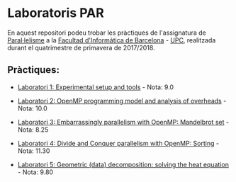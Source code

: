 # Laboratoris PAR

En aquest repositori podeu trobar les pràctiques de l'assignatura de [Paral·lelisme](https://www.fib.upc.edu/ca/estudis/graus/grau-en-enginyeria-informatica/pla-destudis/assignatures/PAR) a la [Facultad d'Informática de Barcelona](https://www.fib.upc.edu/ca/inici) - [UPC](http://www.upc.edu/ca), realitzada durant el quatrimestre de primavera de 2017/2018.

## Pràctiques:

* [Laboratori 1: Experimental setup and tools]() - Nota: 9.0

* [Laboratori 2: OpenMP programming model and analysis of overheads]() - Nota: 10.0

* [Laboratori 3: Embarrassingly parallelism with OpenMP: Mandelbrot set]() - Nota: 8.25

* [Laboratori 4: Divide and Conquer parallelism with OpenMP: Sorting]() - Nota: 11.30

* [Laboratori 5: Geometric (data) decomposition: solving the heat equation]() - Nota: 9.80

